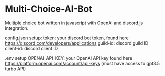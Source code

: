 # Multi-Choice-AI-Bot
Multiple choice bot written in javascript with OpenAI and discord.js integration.

config.json setup:
token: your discord bot token, found here https://discord.com/developers/applications
guild-id: discord guild ID
client-id: discord client ID 

.env setup
OPENAI_API_KEY: your OpenAI API key found here https://platform.openai.com/account/api-keys (must have access to gpt3.5 turbo API)

